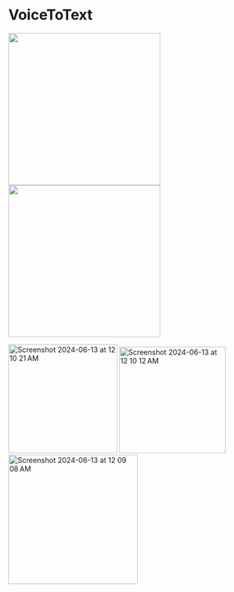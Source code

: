 # VoiceToText

<img class=mobile-image src="https://user-images.githubusercontent.com/68817698/214226266-4ec00d3d-5571-49c5-9b9d-fe19f3bd37af.png" width="300"/>   <img class=mobile-image src="https://user-images.githubusercontent.com/68817698/214226285-9eaf617f-17f4-4215-8274-d31fb014dcd3.png" width="300"/>

<img width="215" alt="Screenshot 2024-06-13 at 12 10 21 AM" src="https://github.com/mekala-vamsi-krishna/VoiceToText/assets/68817698/500c875b-e4dd-498b-8d79-6a1f8d40b45e">
<img width="210" alt="Screenshot 2024-06-13 at 12 10 12 AM" src="https://github.com/mekala-vamsi-krishna/VoiceToText/assets/68817698/a30e3dc5-2942-488b-96fe-557f064c819f">
<img width="255" alt="Screenshot 2024-06-13 at 12 09 08 AM" src="https://github.com/mekala-vamsi-krishna/VoiceToText/assets/68817698/6e1441db-ffe6-4f8b-8d68-50b530aff9a4">
